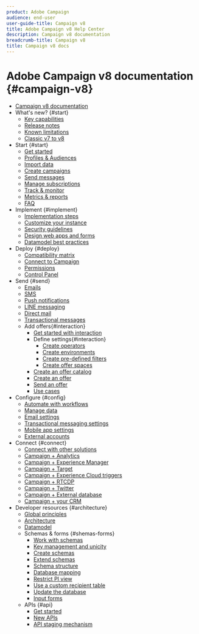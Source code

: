 ```yaml
---
product: Adobe Campaign
audience: end-user
user-guide-title: Campaign v8
title: Adobe Campaign v8 Help Center
description: Campaign v8 documentation
breadcrumb-title: Campaign v8
title: Campaign v8 docs
---
```


# Adobe Campaign v8 documentation {#campaign-v8}

+ [Campaign v8 documentation](campaign-home.md) 
+ What's new? {#start}
  + [Key capabilities](start/whats-new.md)
  + [Release notes](start/release-notes.md)
  + [Known limitations](start/known-limitations.md)
  + [Classic v7 to v8](start/capability-matrix.md)
+ Start {#start}
  + [Get started](start/get-started.md)
  + [Profiles & Audiences](start/audiences.md)
  + [Import data](start/import.md)
  + [Create campaigns](start/campaigns.md)
  + [Send messages](start/create-message.md)
  + [Manage subscriptions](start/subscriptions.md)
  + [Track & monitor](start/tracking.md)
  + [Metrics & reports](start/reporting.md)
  + [FAQ](start/campaign-faq.md)
+ Implement {#implement}
  + [Implementation steps](start/implement.md)
  + [Customize your instance](dev/customize.md)
  + [Security guidelines](config/security.md)
  + [Design web apps and forms](dev/webapps.md)
  + [Datamodel best practices](dev/datamodel-best-practices.md)
+ Deploy {#deploy}
  + [Compatibility matrix](start/compatibility-matrix.md)
  + [Connect to Campaign](start/connect.md)
  + [Permissions](start/permissions.md)
  + [Control Panel](config/self-service.md)
+ Send {#send}
  + [Emails](send/email.md)
  + [SMS](send/sms.md)
  + [Push notifications](send/push.md)
  + [LINE messaging](send/line.md)
  + [Direct mail](send/direct-mail.md)
  + [Transactional messages](send/transactional.md)
  + Add offers{#interaction}
    + [Get started with interaction](send/interaction.md)
    + Define settings{#interaction}
      + [Create operators](send/interaction-operators.md)
      + [Create environments](send/interaction-env.md)
      + [Create pre-defined filters](send/interaction-predefined-filters.md)
      + [Create offer spaces](send/interaction-offer-spaces.md)
    + [Create an offer catalog](send/interaction-offer-catalog.md)
    + [Create an offer](send/interaction-offer.md)
    + [Send an offer](send/interaction-send-offers.md)
    + [Use cases](send/interaction-use-cases.md)
+ Configure {#config}
  + [Automate with workflows](config/workflows.md)
  + [Manage data](config/replication.md)
  + [Email settings](config/email-settings.md)
  + [Transactional messaging settings](config/transactional-msg-settings.md)
  + [Mobile app settings](config/push-config.md)
  + [External accounts](config/external-accounts.md)
+ Connect {#connect}
  + [Connect with other solutions](connect/integration.md)
  + [Campaign + Analytics](connect/ac-aa.md)
  + [Campaign + Experience Manager](connect/ac-aem.md)
  + [Campaign + Target](connect/ac-at.md)
  + [Campaign + Experience Cloud triggers](connect/ac-triggers.md)
  + [Campaign + RTCDP](connect/ac-rtcdp.md)
  + [Campaign + Twitter](connect/ac-tw.md)
  + [Campaign + External database](connect/fda.md)
  + [Campaign + your CRM](connect/crm.md)
+ Developer resources {#architecture}
  + [Global principles](dev/general-architecture.md)
  + [Architecture](dev/architecture.md)
  + [Datamodel](dev/datamodel.md)
  + Schemas & forms {#shemas-forms}
    + [Work with schemas](dev/schemas.md)
    + [Key management and unicity](dev/keys.md)
    + [Create schemas](dev/create-schema.md)
    + [Extend schemas](dev/extend-schema.md)
    + [Schema structure](dev/schema-structure.md)
    + [Database mapping](dev/database-mapping.md)
    + [Restrict PI view](dev/restrict-pi-view.md)
    + [Use a custom recipient table](dev/custom-recipient.md)
    + [Update the database](dev/update-database-structure.md)
    + [Input forms](dev/forms.md)
  + APIs {#api}
    + [Get started](dev/api.md)
    + [New APIs](dev/new-apis.md)
    + [API staging mechanism](dev/staging.md)
